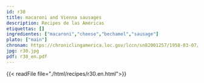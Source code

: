 ```yaml
---
id: r30
title: macaroni and Vienna sausages
description: Recipes de las Américas
etiquettas: []
ingredientes: ["macaroni","cheese","bechamel","sausage"]
plato: ["main"]
chronam: https://chroniclingamerica.loc.gov/lccn/sn82001257/1958-03-07/ed-1/seq-5/
jpg: r30.jpg
pdf: r30_en.pdf
---
```


{{< readFile file="./html/recipes/r30.en.html">}}